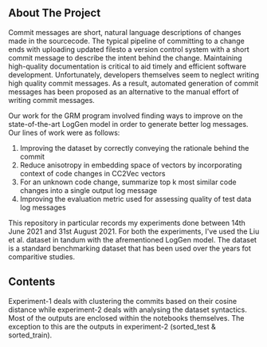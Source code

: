 <!-- ABOUT THE PROJECT -->
## About The Project

Commit  messages  are  short,  natural  language  descriptions  of  changes  made  in  the  sourcecode.   The  typical  pipeline  of  committing  to  a  change  ends  with  uploading  updated  filesto a version control system with a short commit message to describe the intent behind the change. Maintaining high-quality documentation is critical to aid timely and  efficient  software  development. Unfortunately, developers  themselves  seem  to  neglect writing  high  quality  commit  messages.   As  a  result,  automated  generation  of  commit messages has been proposed as an alternative to the manual effort of writing commit messages. 

Our work for the GRM program involved finding ways to improve on the state-of-the-art LogGen model in order to generate better log messages. Our lines of work were as follows:
1. Improving the dataset by correctly conveying the rationale behind the commit
2. Reduce anisotropy in embedding space of vectors by incorporating context of code changes in CC2Vec vectors
3. For an unknown code change, summarize top k most similar code changes into a single output log message 
4. Improving the evaluation metric used for assessing quality of test data log messages

This repository in particular records my experiments done between 14th June 2021 and 31st August 2021. For both the experiments, I've used the Liu et al. dataset in tandum with the afrementioned LogGen model. The dataset is a standard benchmarking dataset that has been used over the years fot comparitive studies.

<!-- CONTENTS -->
## Contents

Experiment-1 deals with clustering the commits based on their cosine distance while experiment-2 deals with analysing the dataset syntactics. Most of the outputs are enclosed within the notebooks themselves. The exception to this are the outputs in experiment-2 (sorted_test & sorted_train).
